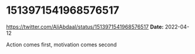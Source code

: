 # 1513971541968576517
https://twitter.com/AliAbdaal/status/1513971541968576517
**Date:** 2022-04-12

Action comes first, motivation comes second
